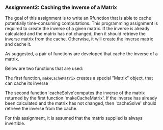 ### Assignment2: Caching the Inverse of a Matrix

The goal of this assignment is to write an Rfunction that is able to 
cache potentially time-consuming computations. This programming assignment 
is required to create the inverse of a given matrix. If the inverse is 
already calculated and the matrix has not changed, then it should retrieve 
the inverse matrix from the cache. Otherwise, it will create the inverse
matrix and cache it.

As suggested, a pair of functions are developed that cache the inverse of 
a matrix. 

Below are two functions that are used:

The first function, `makeCacheMatrix` creates a special "Matrix" object, that 
can cache its inverse

The second function 'cacheSolve'computes the inverse of the matrix returned by
the first function 'makeCacheMatrix'. If the inverse has already been 
calculated and the matrix has not changed, then 'cacheSolve' should retrieve 
the inverse from the cache.

For this assignment, it is assumed that the matrix supplied is always
invertible.

